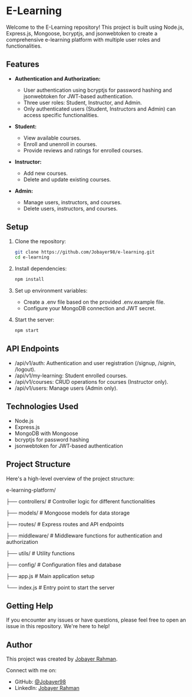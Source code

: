 # E-Learning

Welcome to the E-Learning repository! This project is built using Node.js, Express.js, Mongoose, bcryptjs, and jsonwebtoken to create a comprehensive e-learning platform with multiple user roles and functionalities.

## Features

- **Authentication and Authorization:**
  - User authentication using bcryptjs for password hashing and jsonwebtoken for JWT-based authentication.
  - Three user roles: Student, Instructor, and Admin.
  - Only authenticated users (Student, Instructors and Admin) can access specific functionalities.

- **Student:**
  - View available courses.
  - Enroll and unenroll in courses.
  - Provide reviews and ratings for enrolled courses.

- **Instructor:**
  - Add new courses.
  - Delete and update existing courses.

- **Admin:**
  - Manage users, instructors, and courses.
  - Delete users, instructors, and courses.

## Setup

1. Clone the repository:

   ```bash
   git clone https://github.com/Jobayer98/e-learning.git
   cd e-learning

2. Install dependencies:

   ```bash
   npm install
   

3. Set up environment variables:
   - Create a .env file based on the provided .env.example file.
   - Configure your MongoDB connection and JWT secret.
   
4. Start the server:

   ```bash
   npm start
   

## API Endpoints
  - /api/v1/auth: Authentication and user registration (/signup, /signin, /logout).
  - /api/v1/my-learning: Student enrolled courses.
  - /api/v1/courses: CRUD operations for courses (Instructor only).
  - /api/v1/users: Manage users (Admin only).

## Technologies Used

- Node.js
- Express.js
- MongoDB with Mongoose
- bcryptjs for password hashing
- jsonwebtoken for JWT-based authentication

## Project Structure

Here's a high-level overview of the project structure:

e-learning-platform/

├── controllers/ # Controller logic for different functionalities

├── models/ # Mongoose models for data storage

├── routes/ # Express routes and API endpoints

├── middleware/ # Middleware functions for authentication and authorization

├── utils/ # Utility functions

├── config/ # Configuration files and database

├── app.js # Main application setup

└── index.js # Entry point to start the server


## Getting Help

If you encounter any issues or have questions, please feel free to open an issue in this repository. We're here to help!

## Author

This project was created by [Jobayer Rahman](https://github.com/Jobayer98).

Connect with me on:
- GitHub: [@Jobayer98](https://github.com/Jobayer98)
- LinkedIn: [Jobayer Rahman](https://www.linkedin.com/in/jobayer-rahman-5b0860184/)


